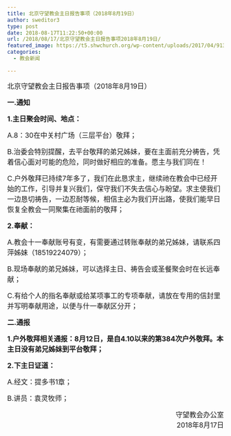 ```yaml
---
title: 北京守望教会主日报告事项（2018年8月19日）
author: sweditor3
type: post
date: 2018-08-17T11:22:50+00:00
url: /2018/08/17/北京守望教会主日报告事项2018年8月19日/
featured_image: https://t5.shwchurch.org/wp-content/uploads/2017/04/9131ca6bt78297ed06103690-458x288.jpg
categories:
  - 教会新闻

---
```

<span style="font-size: 12pt;">北京守望教会主日报告事项（2018年8月19日）</span>
  
<span style="font-size: 12pt;"><!--more--></span>


  
<span style="font-size: 12pt;"><strong>一.通知</strong></span>

<span style="font-size: 12pt;"><strong>1.主日聚会时间、地点：</strong></span>

<span style="font-size: 12pt;">A.8：30在中关村广场（三层平台）敬拜；</span>

<span style="font-size: 12pt;">B.治委会特别提醒，去平台敬拜的弟兄姊妹，要在主面前充分祷告，凭着信心面对可能的危险，同时做好相应的准备。愿主与我们同在！</span>

<span style="font-size: 12pt;">C.户外敬拜已持续7年多了，我们在此恳求主，继续祂在教会中已经开始的工作，引导并复兴我们，保守我们不失去信心与盼望。求主使我们一边恳切祷告，一边忍耐等候，相信主必为我们开出路，使我们能早日恢复全教会一同聚集在祂面前的敬拜；</span>

<span style="font-size: 12pt;"><strong>2.奉献：</strong></span>

<span style="font-size: 12pt;">A.教会十一奉献账号有变，有需要通过转账奉献的弟兄姊妹，请联系四萍姊妹（18519224079）；</span>

<span style="font-size: 12pt;">B.现场奉献的弟兄姊妹，可以选择主日、祷告会或圣餐聚会时在长远奉献；</span>

<span style="font-size: 12pt;">C.有给个人的指名奉献或给某项事工的专项奉献，请放在专用的信封里并写明奉献用途，以便与什一奉献区分开；</span>

<span style="font-size: 12pt;"><strong>二.通报</strong></span>

<span style="font-size: 12pt;"><strong>1.户外敬拜相关通报：8月12日，是自4.10以来的第384次户外敬拜。本主日没有弟兄姊妹到平台敬拜；</strong></span>

<span style="font-size: 12pt;"><strong>2.下主日证道：</strong></span>

<span style="font-size: 12pt;">A.经文：提多书1章；</span>

<span style="font-size: 12pt;">B.讲员：袁灵牧师；</span>

<p style="text-align: right;">
  <span style="font-size: 12pt;">守望教会办公室</span><br /> <span style="font-size: 12pt;">2018年8月17日</span>
</p>